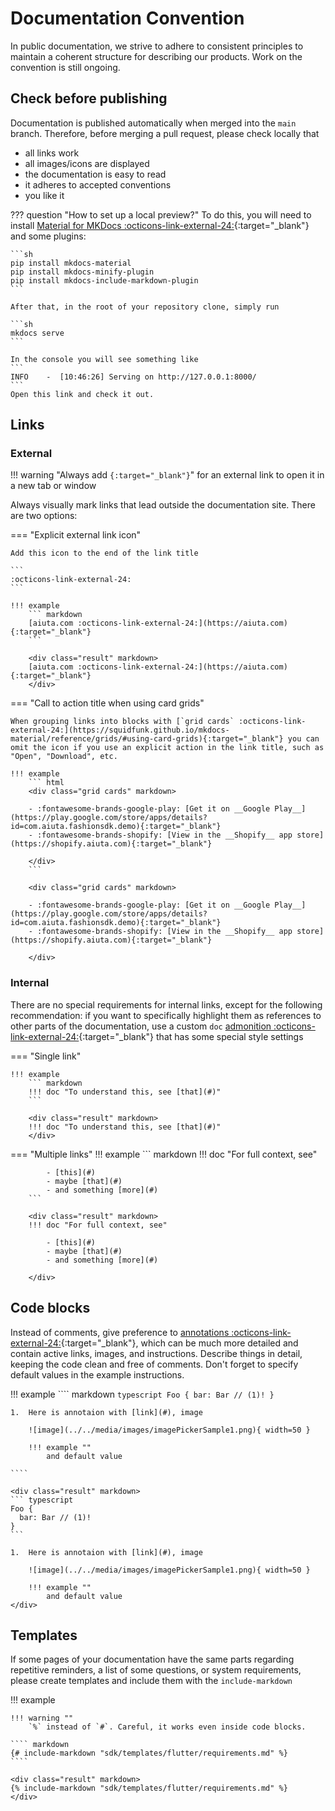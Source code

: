 # Documentation Convention

In public documentation, we strive to adhere to consistent principles to maintain a coherent structure for describing our products. Work on the convention is still ongoing.

## Check before publishing

Documentation is published automatically when merged into the `main` branch. Therefore, before merging a pull request, please check locally that

- all links work
- all images/icons are displayed
- the documentation is easy to read
- it adheres to accepted conventions
- you like it

??? question "How to set up a local preview?"
    To do this, you will need to install [Material for MKDocs :octicons-link-external-24:](https://squidfunk.github.io/mkdocs-material/getting-started/){:target="_blank"} and some plugins:

    ```sh
    pip install mkdocs-material
    pip install mkdocs-minify-plugin
    pip install mkdocs-include-markdown-plugin
    ```

    After that, in the root of your repository clone, simply run

    ```sh
    mkdocs serve
    ```

    In the console you will see something like
    ```
    INFO    -  [10:46:26] Serving on http://127.0.0.1:8000/
    ```
    Open this link and check it out.

## Links

### External

!!! warning "Always add `{:target="_blank"}`"
    for an external link to open it in a new tab or window

Always visually mark links that lead outside the documentation site. There are two options:

=== "Explicit external link icon"

    Add this icon to the end of the link title

    ```
    :octicons-link-external-24:
    ```

    !!! example
        ``` markdown
        [aiuta.com :octicons-link-external-24:](https://aiuta.com){:target="_blank"}
        ```

        <div class="result" markdown>
        [aiuta.com :octicons-link-external-24:](https://aiuta.com){:target="_blank"}
        </div>

=== "Call to action title when using card grids"

    When grouping links into blocks with [`grid cards` :octicons-link-external-24:](https://squidfunk.github.io/mkdocs-material/reference/grids/#using-card-grids){:target="_blank"} you can omit the icon if you use an explicit action in the link title, such as "Open", "Download", etc.

    !!! example
        ``` html
        <div class="grid cards" markdown>

        - :fontawesome-brands-google-play: [Get it on __Google Play__](https://play.google.com/store/apps/details?id=com.aiuta.fashionsdk.demo){:target="_blank"}
        - :fontawesome-brands-shopify: [View in the __Shopify__ app store](https://shopify.aiuta.com){:target="_blank"}

        </div>
        ```
        
        <div class="grid cards" markdown>

        - :fontawesome-brands-google-play: [Get it on __Google Play__](https://play.google.com/store/apps/details?id=com.aiuta.fashionsdk.demo){:target="_blank"}
        - :fontawesome-brands-shopify: [View in the __Shopify__ app store](https://shopify.aiuta.com){:target="_blank"}
        
        </div>

### Internal

There are no special requirements for internal links, except for the following recommendation: if you want to specifically highlight them as references to other parts of the documentation, use a custom `doc` [admonition :octicons-link-external-24:](https://squidfunk.github.io/mkdocs-material/reference/admonitions/){:target="_blank"} that has some special style settings

=== "Single link"

    !!! example
        ``` markdown
        !!! doc "To understand this, see [that](#)"
        ```

        <div class="result" markdown>
        !!! doc "To understand this, see [that](#)"
        </div>    

=== "Multiple links"
    !!! example
        ``` markdown
        !!! doc "For full context, see"

            - [this](#)
            - maybe [that](#)
            - and something [more](#)
        ```

        <div class="result" markdown>
        !!! doc "For full context, see"

            - [this](#)
            - maybe [that](#)
            - and something [more](#)

        </div>

## Code blocks

Instead of comments, give preference to [annotations :octicons-link-external-24:](https://squidfunk.github.io/mkdocs-material/reference/annotations/){:target="_blank"}, which can be much more detailed and contain active links, images, and instructions. Describe things in detail, keeping the code clean and free of comments. Don't forget to specify default values in the example instructions.

!!! example
    ```` markdown
    ``` typescript
    Foo {
      bar: Bar // (1)!
    }
    ```

    1.  Here is annotaion with [link](#), image
    
        ![image](../../media/images/imagePickerSample1.png){ width=50 }

        !!! example ""
            and default value
            
    ````

    <div class="result" markdown>
    ``` typescript
    Foo {
      bar: Bar // (1)!
    }
    ```

    1.  Here is annotaion with [link](#), image
        
        ![image](../../media/images/imagePickerSample1.png){ width=50 }

        !!! example ""
            and default value
    </div>

## Templates

If some pages of your documentation have the same parts regarding repetitive reminders, a list of some questions, or system requirements, please create templates and include them with the `include-markdown`

!!! example

    !!! warning ""
        `%` instead of `#`. Careful, it works even inside code blocks.
        
    ```` markdown
    {# include-markdown "sdk/templates/flutter/requirements.md" %}
    ````

    <div class="result" markdown>
    {% include-markdown "sdk/templates/flutter/requirements.md" %}
    </div>
